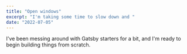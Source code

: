 ```yaml
---
title: "Open windows"
excerpt: "I'm taking some time to slow down and "
date: "2022-07-05"
---
```

I've been messing around with Gatsby starters for a bit, and I'm ready to begin building things from scratch.